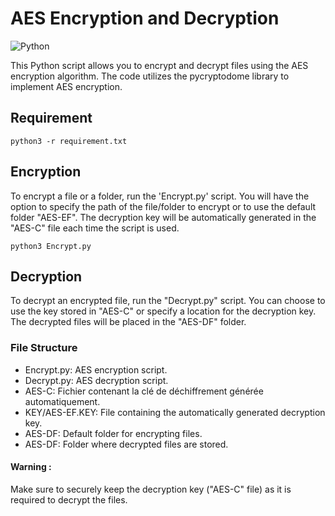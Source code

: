 # AES Encryption and Decryption
![Python](https://img.shields.io/badge/made_with-python-yellow)

This Python script allows you to encrypt and decrypt files using the AES encryption algorithm. The code utilizes the pycryptodome library to implement AES encryption.

## Requirement
```shell
python3 -r requirement.txt
```

## Encryption

To encrypt a file or a folder, run the 'Encrypt.py' script. You will have the option to specify the path of the file/folder to encrypt or to use the default folder "AES-EF". The decryption key will be automatically generated in the "AES-C" file each time the script is used.
```shell
python3 Encrypt.py
````

## Decryption
To decrypt an encrypted file, run the "Decrypt.py" script. You can choose to use the key stored in "AES-C" or specify a location for the decryption key. The decrypted files will be placed in the "AES-DF" folder.

### File Structure
* Encrypt.py: AES encryption script.
* Decrypt.py: AES decryption script.
* AES-C: Fichier contenant la clé de déchiffrement générée automatiquement.
* KEY/AES-EF.KEY: File containing the automatically generated decryption key.
* AES-DF: Default folder for encrypting files.
* AES-DF: Folder where decrypted files are stored.

#### Warning :
Make sure to securely keep the decryption key ("AES-C" file) as it is required to decrypt the files.
